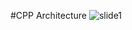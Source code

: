 #CPP Architecture
![slide1](https://cloud.githubusercontent.com/assets/1833820/21014797/58dc1cfe-bd2d-11e6-93f4-292d1f7333d7.jpg)

